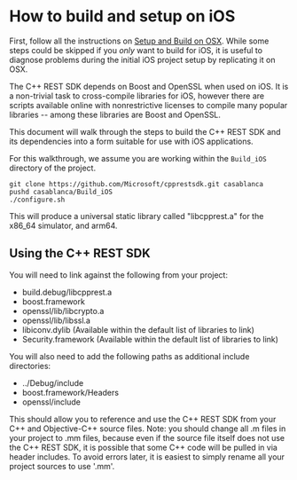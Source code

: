 # How to build and setup on iOS

First, follow all the instructions on [Setup and Build on OSX](How-to-build-for-Mac-OS-X). While some steps could be skipped if you _only_ want to build for iOS, it is useful to diagnose problems during the initial iOS project setup by replicating it on OSX.  

The C++ REST SDK depends on Boost and OpenSSL when used on iOS. It is a non-trivial task to cross-compile libraries for iOS, however there are scripts available online with nonrestrictive licenses to compile many popular libraries -- among these libraries are Boost and OpenSSL.  

This document will walk through the steps to build the C++ REST SDK and its dependencies into a form suitable for use with iOS applications.  

For this walkthrough, we assume you are working within the `Build_iOS` directory of the project.  

```
git clone https://github.com/Microsoft/cpprestsdk.git casablanca
pushd casablanca/Build_iOS
./configure.sh
```

This will produce a universal static library called "libcpprest.a" for the x86_64 simulator, and arm64.  

## Using the C++ REST SDK

You will need to link against the following from your project:  

*   build.debug/libcpprest.a
*   boost.framework
*   openssl/lib/libcrypto.a
*   openssl/lib/libssl.a
*   libiconv.dylib (Available within the default list of libraries to link)
*   Security.framework (Available within the default list of libraries to link)

You will also need to add the following paths as additional include directories:  

*   ../Debug/include
*   boost.framework/Headers
*   openssl/include

This should allow you to reference and use the C++ REST SDK from your C++ and Objective-C++ source files. Note: you should change all .m files in your project to .mm files, because even if the source file itself does not use the C++ REST SDK, it is possible that some C++ code will be pulled in via header includes. To avoid errors later, it is easiest to simply rename all your project sources to use '.mm'.
